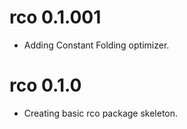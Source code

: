 # rco 0.1.001

* Adding Constant Folding optimizer.

# rco 0.1.0

* Creating basic rco package skeleton.
